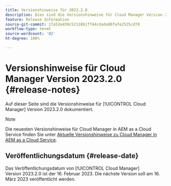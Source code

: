 ```yaml
---
title: Versionshinweise für 2023.2.0
description: Dies sind die Versionshinweise für Cloud Manager Version 2023.2.0.
feature: Release Information
source-git-commit: 17a52e459c52110b1ff44cdada88fafe2525cd78
workflow-type: tm+mt
source-wordcount: '82'
ht-degree: 100%

---
```



# Versionshinweise für Cloud Manager Version 2023.2.0 {#release-notes}

Auf dieser Seite sind die Versionshinweise für [!UICONTROL Cloud Manager] Version 2023.2.0 dokumentiert.

>[!NOTE]
>
>Die neuesten Versionshinweise für Cloud Manager in AEM as a Cloud Service finden Sie unter [Aktuelle Versionshinweise zu Cloud Manager in AEM as a Cloud Service](https://experienceleague.adobe.com/docs/experience-manager-cloud-service/content/implementing/using-cloud-manager/release-notes-cloud-manager/release-notes-cm-current.html?lang=de).

## Veröffentlichungsdatum {#release-date}

Das Veröffentlichungsdatum von [!UICONTROL Cloud Manager] Version 2023.2.0 ist der 16. Februar 2023. Die nächste Version soll am 16. März 2023 veröffentlicht werden.
